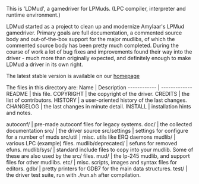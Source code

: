 This is 'LDMud', a gamedriver for LPMuds.
(LPC compiler, interpreter and runtime environment.)

LDMud started as a project to clean up and modernize Amylaar's LPMud
gamedriver. Primary goals are full documentation, a commented source body and
out-of-the-box support for the major mudlibs, of which the commented source
body has been pretty much completed. During the course of work a lot of bug
fixes and improvements found their way into the driver - much more than
originally expected, and definitely enough to make LDMud a driver in its own
right.

The latest stable version is available on our [homepage](http://www.ldmud.eu/)


The files in this directory are:
Name | Description
------------ | -------------
README | this file.
COPYRIGHT | the copyright of the driver.
CREDITS | the list of contributors.
HISTORY | a user-oriented history of the last changes.
CHANGELOG | the last changes in minute detail.
INSTALL | installation hints and notes.

autoconf/ | pre-made autoconf files for legacy systems.
doc/ | the collected documentation
src/ | the driver source
src/settings | settings for configure for a number of muds
src/util | misc. utils like ERQ daemons
mudlib/ | various LPC (example) files.
mudlib/deprecated/ | sefuns for removed efuns.
mudlib/sys/ | standard include files to copy into your mudlib. Some of these are also used by the src/ files.
mud/ | the lp-245 mudlib, and support files for other mudlibs.
etc/ | misc. scripts, images and syntax files for editors.
gdb/ | pretty printers for GDB7 for the main data structures.
test/ | the driver test suite, run with ./run.sh after compilation.
